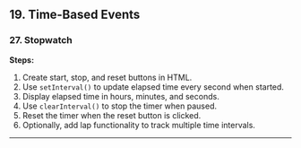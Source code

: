 
## **19. Time-Based Events**  

### **27. Stopwatch**  
**Steps:**  
1. Create start, stop, and reset buttons in HTML.  
2. Use `setInterval()` to update elapsed time every second when started.  
3. Display elapsed time in hours, minutes, and seconds.  
4. Use `clearInterval()` to stop the timer when paused.  
5. Reset the timer when the reset button is clicked.  
6. Optionally, add lap functionality to track multiple time intervals.  

---

